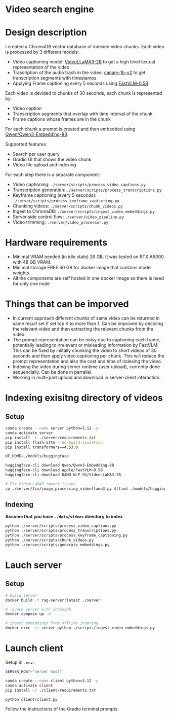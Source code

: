 # Video search engine
# Design description
I created a ChromaDB vector database of indexed video chunks. Each video is processed by 3 different models:
- Video captioning model: [VideoLLaMA3-2B](https://huggingface.co/DAMO-NLP-SG/VideoLLaMA3-2B) to get a high level textual representation of the video
- Trascription of the audio trach in the video: [canary-1b-v2](https://huggingface.co/nvidia/canary-1b-v2) to get transcription segments with timestamps
- Applying Frame captioning every 5 seconds using [FastVLM-0.5B](https://huggingface.co/apple/FastVLM-0.5B).

Each video is devided to chunks of 30 seconds, each chunk is represented by:
- Video caption
- Transcription segments that overlap with time interval of the chunk
- Frame captions whose frames are in the chunk

For each chunk a prompt is created and then embedded using [Qwen/Qwen3-Embedding-8B](https://huggingface.co/Qwen/Qwen3-Embedding-8B).

Supported features:
- Search per user query
- Gradio UI that shows the video chunk
- Video file upload and indexing

For each step there is a separate component:
- Video captioning: `./server/scripts/process_video_captions.py`
- Transcription generation: `./server/scripts/process_transcriptions.py`
- Keyframe captioning (every 5 seconds): `./server/scripts/process_keyframe_captioning.py`
- Chunking videos: `./server/scripts/chunk_videos.py`
- Ingest to ChromaDB: `./server/scripts/ingest_video_embeddings.py`
- Server side control flow: `./server/video_pipeline.py`
- Video trimming: `./server/video_processor.py`
# Hardware requirements
- Minimal VRAM needed (in idle state) 26 GB. It was tested on RTX A6000 with 48 GB VRAM.
- Minimal storage FREE 60 GB for docker image that contains model weights.
- All the components are self hosted in one docker image so there is need for only one node
# Things that can be imporved
- In current approach different chunks of same video can be returned in same result set if set top K to more than 1. Can be improved by deciding the relevant video and then extracting the relevant chunks from the video.
- The prompt representation can be noisy due to captioning each frame, potentially leading to irrelevant or misleading information by FastVLM. This can be fixed by iniitally chunking the video to short videos of 30 seconds and then apply video captioning per chunk. This will reduce the prompt representation and also the cost and time of indexing the video.
- Indexing the video during server runtime (user upload), currently done sequencially. Can be done in parrallel.
- Working in multi-part upload and download in server-client interaction.

# Indexing exisitng directory of videos
## Setup
```sh
conda create --name server python=3.12 -y
conda activate server
pip install -r ./server/requirements.txt
pip install flash-attn --no-build-isolation
pip install transformers==4.53.0

HF_HOME=./models/huggingface

huggingface-cli download Qwen/Qwen3-Embedding-8B
huggingface-cli download apple/FastVLM-0.5B
huggingface-cli download DAMO-NLP-SG/VideoLLaMA3-2B

# Fix VideoLLaMA3 import issues
cp ./server/fix/image_processing_videollama3.py $(find ./models/huggingface/hub/models--DAMO-NLP-SG--VideoLLaMA3-2B -name "image_processing_videollama3.py" | head -1)
```
## Indexing
**Assume that you have `./data/videos` directory to index**
```sh
python ./server/scripts/process_video_captions.py
python ./server/scripts/process_transcriptions.py
python ./server/scripts/process_keyframe_captioning.py
python ./server/scripts/chunk_videos.py
python ./server/scripts/generate_embeddings.py
```

# Lauch server
## Setup
```sh
# build server
docker build -t rag-server:latest ./server

# launch server with chromadb
docker compose up -d

# ingest embeddings from offline indexing
docker exec -it server python ./scripts/ingest_video_embeddings.py
```

# Launch client
Setup in `.env`:
```sh
SERVER_HOST="server host"
```

```sh
conda create --name client python=3.12 -y
conda activate client
pip install -r ./client/requirements.txt

python client/client.py
```
Follow the instructions of the Gradio terminal prompts
